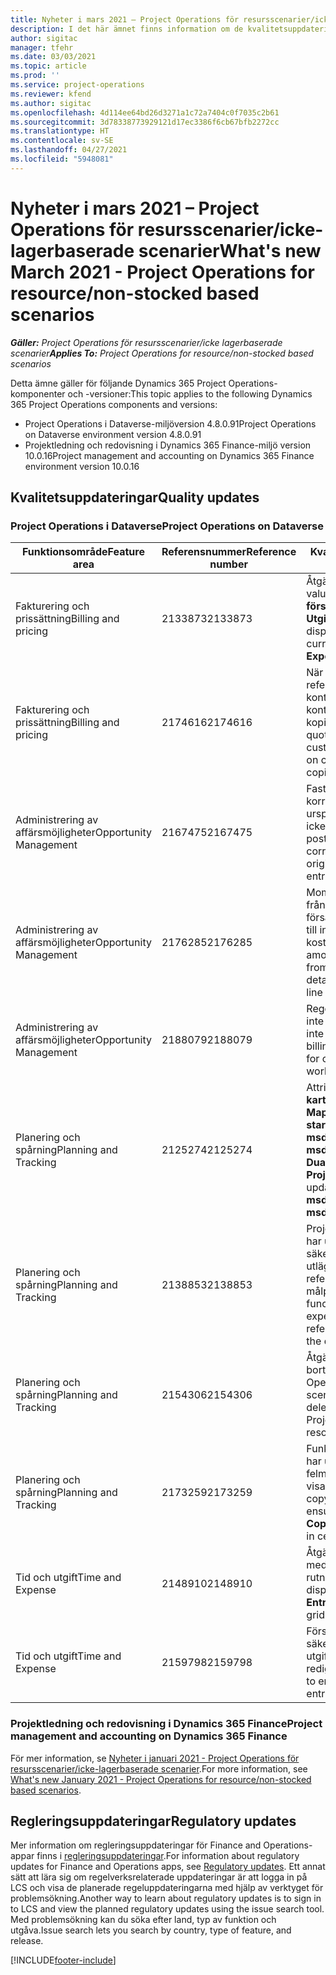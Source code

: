 ```yaml
---
title: Nyheter i mars 2021 – Project Operations för resursscenarier/icke-lagerbaserade scenarier
description: I det här ämnet finns information om de kvalitetsuppdateringar som är tillgängliga i utgåvan av Project Operations för mars 2021 för resursscenarier/icke-lagerbaserade scenarier.
author: sigitac
manager: tfehr
ms.date: 03/03/2021
ms.topic: article
ms.prod: ''
ms.service: project-operations
ms.reviewer: kfend
ms.author: sigitac
ms.openlocfilehash: 4d114ee64bd26d3271a1c72a7404c0f7035c2b61
ms.sourcegitcommit: 3d78338773929121d17ec3386f6cb67bfb2272cc
ms.translationtype: HT
ms.contentlocale: sv-SE
ms.lasthandoff: 04/27/2021
ms.locfileid: "5948081"
---
```

# <a name="whats-new-march-2021---project-operations-for-resourcenon-stocked-based-scenarios"></a><span data-ttu-id="69901-103">Nyheter i mars 2021 – Project Operations för resursscenarier/icke-lagerbaserade scenarier</span><span class="sxs-lookup"><span data-stu-id="69901-103">What's new March 2021 - Project Operations for resource/non-stocked based scenarios</span></span>

<span data-ttu-id="69901-104">_**Gäller:** Project Operations för resursscenarier/icke lagerbaserade scenarier_</span><span class="sxs-lookup"><span data-stu-id="69901-104">_**Applies To:** Project Operations for resource/non-stocked based scenarios_</span></span>

<span data-ttu-id="69901-105">Detta ämne gäller för följande Dynamics 365 Project Operations-komponenter och -versioner:</span><span class="sxs-lookup"><span data-stu-id="69901-105">This topic applies to the following Dynamics 365 Project Operations components and versions:</span></span>

- <span data-ttu-id="69901-106">Project Operations i Dataverse-miljöversion 4.8.0.91</span><span class="sxs-lookup"><span data-stu-id="69901-106">Project Operations on Dataverse environment version 4.8.0.91</span></span> 
- <span data-ttu-id="69901-107">Projektledning och redovisning i Dynamics 365 Finance-miljö version 10.0.16</span><span class="sxs-lookup"><span data-stu-id="69901-107">Project management and accounting on Dynamics 365 Finance environment version 10.0.16</span></span> 

## <a name="quality-updates"></a><span data-ttu-id="69901-108">Kvalitetsuppdateringar</span><span class="sxs-lookup"><span data-stu-id="69901-108">Quality updates</span></span>

### <a name="project-operations-on-dataverse"></a><span data-ttu-id="69901-109">Project Operations i Dataverse</span><span class="sxs-lookup"><span data-stu-id="69901-109">Project Operations on Dataverse</span></span>


| <span data-ttu-id="69901-110">**Funktionsområde**</span><span class="sxs-lookup"><span data-stu-id="69901-110">**Feature area**</span></span> | <span data-ttu-id="69901-111">**Referensnummer**</span><span class="sxs-lookup"><span data-stu-id="69901-111">**Reference number**</span></span> | <span data-ttu-id="69901-112">**Kvalitetsuppdatering**</span><span class="sxs-lookup"><span data-stu-id="69901-112">**Quality update**</span></span> |
| --- | --- | --- |
| <span data-ttu-id="69901-113">Fakturering och prissättning</span><span class="sxs-lookup"><span data-stu-id="69901-113">Billing and pricing</span></span> | <span data-ttu-id="69901-114">2133873</span><span class="sxs-lookup"><span data-stu-id="69901-114">2133873</span></span> | <span data-ttu-id="69901-115">Åtgärdad visning av valutasymbolen **Enhetens försäljningspris** i rutnätet **Utgiftsberäkningar**.</span><span class="sxs-lookup"><span data-stu-id="69901-115">Fixed the display of **Unit Sales Price** currency symbol in the **Expense Estimates** grid.</span></span> |
| <span data-ttu-id="69901-116">Fakturering och prissättning</span><span class="sxs-lookup"><span data-stu-id="69901-116">Billing and pricing</span></span> | <span data-ttu-id="69901-117">2174616</span><span class="sxs-lookup"><span data-stu-id="69901-117">2174616</span></span> | <span data-ttu-id="69901-118">När en offert har vunnits refereras den anpassade kontraktprislistan till kontraktradsinformation som kopieras från offerten.</span><span class="sxs-lookup"><span data-stu-id="69901-118">When a quote is won, the contract custom pricelist is referenced on contract line details that are copied from the quote.</span></span> |
| <span data-ttu-id="69901-119">Administrering av affärsmöjligheter</span><span class="sxs-lookup"><span data-stu-id="69901-119">Opportunity Management</span></span> | <span data-ttu-id="69901-120">2167475</span><span class="sxs-lookup"><span data-stu-id="69901-120">2167475</span></span> | <span data-ttu-id="69901-121">Fast momsbelopp i korrigeringsfakturan som ursprungligen kom från en icke fakturerad faktisk post.</span><span class="sxs-lookup"><span data-stu-id="69901-121">Fixed tax amount in the correction invoice that originated an unbilled actual entry.</span></span> |
| <span data-ttu-id="69901-122">Administrering av affärsmöjligheter</span><span class="sxs-lookup"><span data-stu-id="69901-122">Opportunity Management</span></span> | <span data-ttu-id="69901-123">2176285</span><span class="sxs-lookup"><span data-stu-id="69901-123">2176285</span></span> | <span data-ttu-id="69901-124">Momsbelopp får inte kopieras från information om försäljningskontrakt/offertrad till information om kostnadskontrakt/offertrad.</span><span class="sxs-lookup"><span data-stu-id="69901-124">Tax amount must not be copied from sales contract/quote line details to cost contract/quote line details.</span></span> |
| <span data-ttu-id="69901-125">Administrering av affärsmöjligheter</span><span class="sxs-lookup"><span data-stu-id="69901-125">Opportunity Management</span></span> | <span data-ttu-id="69901-126">2188079</span><span class="sxs-lookup"><span data-stu-id="69901-126">2188079</span></span> | <span data-ttu-id="69901-127">Regel för delad fakturering får inte skapas för kontrakt som inte är arbetsbaserade.</span><span class="sxs-lookup"><span data-stu-id="69901-127">Split billing rule must not be created for contracts that are not work-based.</span></span> |
| <span data-ttu-id="69901-128">Planering och spårning</span><span class="sxs-lookup"><span data-stu-id="69901-128">Planning and Tracking</span></span> | <span data-ttu-id="69901-129">2125274</span><span class="sxs-lookup"><span data-stu-id="69901-129">2125274</span></span> | <span data-ttu-id="69901-130">Attributet **Dubbelskrivning till karta för projekt** för **Mappning av projektets startdatum** uppdaterats från **msdyn\_taskearlieststart** till **msdyn\_actualstart**.</span><span class="sxs-lookup"><span data-stu-id="69901-130">**Project Dual Write Map** attribute for **Project Start Date Mapping** updated from **msdyn\_taskearlieststart** to **msdyn\_actualstart**.</span></span> |
| <span data-ttu-id="69901-131">Planering och spårning</span><span class="sxs-lookup"><span data-stu-id="69901-131">Planning and Tracking</span></span> | <span data-ttu-id="69901-132">2138853</span><span class="sxs-lookup"><span data-stu-id="69901-132">2138853</span></span> | <span data-ttu-id="69901-133">Projektkopieringsfunktionen har uppdaterats för att säkerställa att utläggsberäkningsrader som referensuppgifter kopieras till målprojektet.</span><span class="sxs-lookup"><span data-stu-id="69901-133">Project copy function updated to ensure expense estimate lines that reference tasks are copied to the destination project.</span></span> |
| <span data-ttu-id="69901-134">Planering och spårning</span><span class="sxs-lookup"><span data-stu-id="69901-134">Planning and Tracking</span></span> | <span data-ttu-id="69901-135">2154306</span><span class="sxs-lookup"><span data-stu-id="69901-135">2154306</span></span> | <span data-ttu-id="69901-136">Åtgärdade problem med att ta bort kostnader i Project Operations för resursbaserade scenarier.</span><span class="sxs-lookup"><span data-stu-id="69901-136">Fixed issues with deleting expense estimates in Project Operations for resource-based scenarios.</span></span> |
| <span data-ttu-id="69901-137">Planering och spårning</span><span class="sxs-lookup"><span data-stu-id="69901-137">Planning and Tracking</span></span> | <span data-ttu-id="69901-138">2173259</span><span class="sxs-lookup"><span data-stu-id="69901-138">2173259</span></span> | <span data-ttu-id="69901-139">Funktionen projektkopiering har uppdaterats så att felmeddelandet **Kopierar WBS** visas i vissa situationer.</span><span class="sxs-lookup"><span data-stu-id="69901-139">Project copy function updated to ensure it doesn't display **Copying WBS** error message in certain scenarios.</span></span> |
| <span data-ttu-id="69901-140">Tid och utgift</span><span class="sxs-lookup"><span data-stu-id="69901-140">Time and Expense</span></span> | <span data-ttu-id="69901-141">2148910</span><span class="sxs-lookup"><span data-stu-id="69901-141">2148910</span></span> | <span data-ttu-id="69901-142">Åtgärdade visningsproblem med sidan **Redigera post** i rutnätet **Tidspost**.</span><span class="sxs-lookup"><span data-stu-id="69901-142">Fixed display issue with the **Edit Entry** page in the **Time Entry** grid.</span></span> |
| <span data-ttu-id="69901-143">Tid och utgift</span><span class="sxs-lookup"><span data-stu-id="69901-143">Time and Expense</span></span> | <span data-ttu-id="69901-144">2159798</span><span class="sxs-lookup"><span data-stu-id="69901-144">2159798</span></span> | <span data-ttu-id="69901-145">Försedd med kontroller som säkerställer att godkända utgiftsposter inte kan redigeras.</span><span class="sxs-lookup"><span data-stu-id="69901-145">Tightened controls to ensure approved expense entries can't be edited.</span></span> |

### <a name="project-management-and-accounting-on-dynamics-365-finance"></a><span data-ttu-id="69901-146">Projektledning och redovisning i Dynamics 365 Finance</span><span class="sxs-lookup"><span data-stu-id="69901-146">Project management and accounting on Dynamics 365 Finance</span></span>

<span data-ttu-id="69901-147">För mer information, se [Nyheter i januari 2021 - Project Operations för resursscenarier/icke-lagerbaserade scenarier](whats-new-jan-2021-resource-based.md).</span><span class="sxs-lookup"><span data-stu-id="69901-147">For more information, see [What's new January 2021 - Project Operations for resource/non-stocked based scenarios](whats-new-jan-2021-resource-based.md).</span></span>

## <a name="regulatory-updates"></a><span data-ttu-id="69901-148">Regleringsuppdateringar</span><span class="sxs-lookup"><span data-stu-id="69901-148">Regulatory updates</span></span>

<span data-ttu-id="69901-149">Mer information om regleringsuppdateringar för Finance and Operations-appar finns i [regleringsuppdateringar](/dynamics365/finance/localizations/regulatory-updates).</span><span class="sxs-lookup"><span data-stu-id="69901-149">For information about regulatory updates for Finance and Operations apps, see [Regulatory updates](/dynamics365/finance/localizations/regulatory-updates).</span></span> <span data-ttu-id="69901-150">Ett annat sätt att lära sig om regelverksrelaterade uppdateringar är att logga in på LCS och visa de planerade regeluppdateringarna med hjälp av verktyget för problemsökning.</span><span class="sxs-lookup"><span data-stu-id="69901-150">Another way to learn about regulatory updates is to sign in to LCS and view the planned regulatory updates using the issue search tool.</span></span> <span data-ttu-id="69901-151">Med problemsökning kan du söka efter land, typ av funktion och utgåva.</span><span class="sxs-lookup"><span data-stu-id="69901-151">Issue search lets you search by country, type of feature, and release.</span></span>


[!INCLUDE[footer-include](../includes/footer-banner.md)]